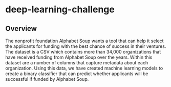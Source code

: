 # deep-learning-challenge

## Overview
The nonprofit foundation Alphabet Soup wants a tool that can help it select the applicants for funding with the best chance of success in their ventures. The dataset is a CSV which contains more than 34,000 organizations that have received funding from Alphabet Soup over the years. Within this dataset are a number of columns that capture metadata about each organization. Using this data, we have created machine learning models to create a binary classifier that can predict whether applicants will be successful if funded by Alphabet Soup.

